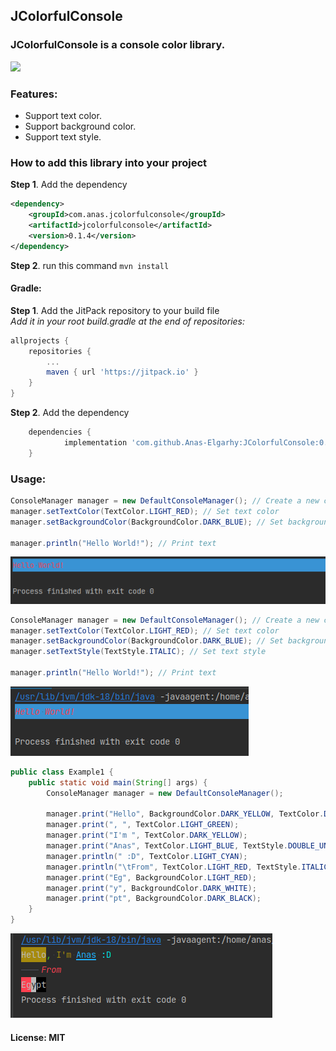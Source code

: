 ## JColorfulConsole

### JColorfulConsole is a console color library.
[![](https://jitpack.io/v/Anas-Elgarhy/JColorfulConsole.svg)](https://jitpack.io/#Anas-Elgarhy/JColorfulConsole)

### Features:
 - Support text color.
 - Support background color.
 - Support text style.

### How to add this library into your project
**Step 1**. Add the dependency
```xml
<dependency>
    <groupId>com.anas.jcolorfulconsole</groupId>
    <artifactId>jcolorfulconsole</artifactId>
    <version>0.1.4</version>
</dependency>
```
**Step 2**. run this command `mvn install`

#### Gradle:
**Step 1**. Add the JitPack repository to your build file<br>
*Add it in your root build.gradle at the end of repositories:*
```gradle
allprojects {
    repositories {
        ...
        maven { url 'https://jitpack.io' }
    }
}
```
**Step 2**. Add the dependency
```gradle
	dependencies {
	        implementation 'com.github.Anas-Elgarhy:JColorfulConsole:0.1.4'
	}
```

### Usage:
```java
ConsoleManager manager = new DefaultConsoleManager(); // Create a new console manager
manager.setTextColor(TextColor.LIGHT_RED); // Set text color
manager.setBackgroundColor(BackgroundColor.DARK_BLUE); // Set background color
   
manager.println("Hello World!"); // Print text
```
<img src="./Screenshots/1.png">

```java
ConsoleManager manager = new DefaultConsoleManager(); // Create a new console manager
manager.setTextColor(TextColor.LIGHT_RED); // Set text color
manager.setBackgroundColor(BackgroundColor.DARK_BLUE); // Set background color
manager.setTextStyle(TextStyle.ITALIC); // Set text style

manager.println("Hello World!"); // Print text
```
<img src="./Screenshots/2.png">

```java
public class Example1 {
    public static void main(String[] args) {
        ConsoleManager manager = new DefaultConsoleManager();

        manager.print("Hello", BackgroundColor.DARK_YELLOW, TextColor.DARK_WHITE, TextStyle.BOLD, TextStyle.ITALIC);
        manager.print(", ", TextColor.LIGHT_GREEN);
        manager.print("I'm ", TextColor.DARK_YELLOW);
        manager.print("Anas", TextColor.LIGHT_BLUE, TextStyle.DOUBLE_UNDERLINE);
        manager.println(" :D", TextColor.LIGHT_CYAN);
        manager.println("\tFrom", TextColor.LIGHT_RED, TextStyle.ITALIC);
        manager.print("Eg", BackgroundColor.LIGHT_RED);
        manager.print("y", BackgroundColor.DARK_WHITE);
        manager.print("pt", BackgroundColor.DARK_BLACK);
    }
}
```
<img src="./Screenshots/3.png">

#### License: MIT